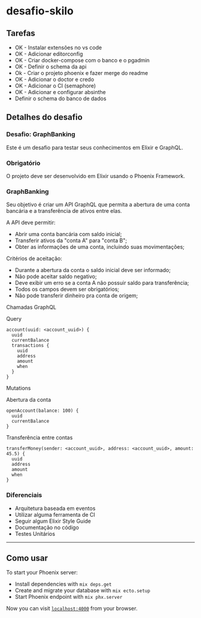 # desafio-skilo

## Tarefas

* OK - Instalar extensões no vs code
* OK - Adicionar editorconfig
* OK - Criar docker-compose com o banco e o pgadmin
* OK - Definir o schema da api
* Ok - Criar o projeto phoenix e fazer merge do readme
* OK - Adicionar o doctor e credo 
* OK - Adicionar o CI (semaphore)
* OK - Adicionar e configurar absinthe
* Definir o schema do banco de dados

## Detalhes do desafio

### Desafio: GraphBanking

Este é um desafio para testar seus conhecimentos em Elixir e GraphQL.

### Obrigatório

O projeto deve ser desenvolvido em Elixir usando o Phoenix Framework.

### GraphBanking

Seu objetivo é criar um API GraphQL que permita a abertura de uma conta bancária e a transferência de ativos entre elas.

A API deve permitir:

- Abrir uma conta bancária com saldo inicial;
- Transferir ativos da "conta A" para "conta B";
- Obter as informações de uma conta, incluindo suas movimentações;

Critérios de aceitação:

- Durante a abertura da conta o saldo inicial deve ser informado;
- Não pode aceitar saldo negativo;
- Deve exibir um erro se a conta A não possuir saldo para transferência;
- Todos os campos devem ser obrigatórios;
- Não pode transferir dinheiro pra conta de origem;

Chamadas GraphQL

Query

```
account(uuid: <account_uuid>) {
  uuid
  currentBalance
  transactions {
    uuid
    address
    amount
    when
  }
}
```

Mutations

Abertura da conta

```
openAccount(balance: 100) {
  uuid
  currentBalance
}
```

Transferência entre contas

```
transferMoney(sender: <account_uuid>, address: <account_uuid>, amount: 45.5) {
  uuid
  address
  amount
  when
}
```

### Diferenciais

- Arquitetura baseada em eventos
- Utilizar alguma ferramenta de CI
- Seguir algum Elixir Style Guide
- Documentação no código
- Testes Unitários

---

## Como usar

To start your Phoenix server:

  * Install dependencies with `mix deps.get`
  * Create and migrate your database with `mix ecto.setup`
  * Start Phoenix endpoint with `mix phx.server`

Now you can visit [`localhost:4000`](http://localhost:4000) from your browser.
